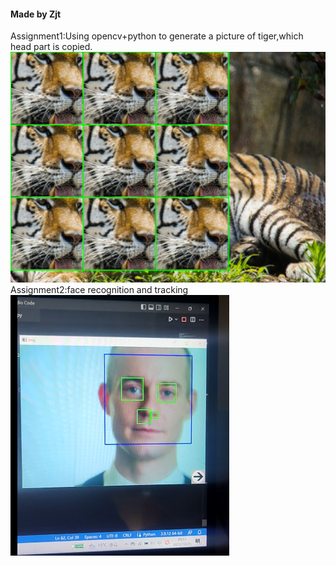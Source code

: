 #### Made by Zjt
Assignment1:Using opencv+python to generate a picture of tiger,which head part is copied.
![tiger.png](/Zjt/homework01/tiger_handle.png)
Assignment2:face recognition and tracking
![facetrack.png](/Zjt/homework02/facetrack.png)
